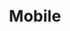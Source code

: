 ---
layout: category_index
title: Mobile
category: design
permalink: /mobile/
intro: Des articles et des showcases concernant le design mobile.
text-twtr: En train d'explorer les articles designmobile — @MagDuWebdesign
---
